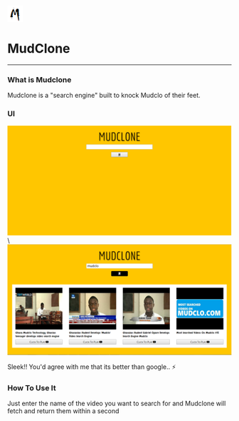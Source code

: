 <img src="https://github.com/gwuah/mudClone/blob/master/img/logo.png"><br>
<h1>MudClone</h1>

<hr>

 <h3>What is Mudclone</h3>
 Mudclone is a "search engine" built to knock Mudclo of their feet.
 
 <h3>UI</h3>
 <img src="https://github.com/gwuah/mudClone/blob/master/img/final-look.PNG">\
 <img src="https://github.com/gwuah/mudClone/blob/master/img/mudclo-final-page.PNG">
 
 Sleek!! You'd agree with me that its better than google.. :zap:
 
 <h3>How To Use It</h3>
 Just enter the name of the video you want to search for and Mudclone will fetch and return them within a second
 
 
